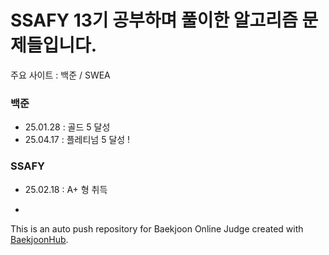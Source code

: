 # SSAFY 13기 공부하며 풀이한 알고리즘 문제들입니다.
주요 사이트 : 백준 / SWEA


### 백준 
- 25.01.28 : 골드 5 달성 <br>
- 25.04.17 : 플레티넘 5 달성 !

### SSAFY 
- 25.02.18 : A+ 형 취득
- ~~~~~~~~ : B 형 도전중...


This is an auto push repository for Baekjoon Online Judge created with [BaekjoonHub](https://github.com/BaekjoonHub/BaekjoonHub).
